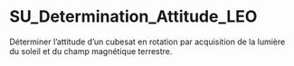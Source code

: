 # SU_Determination_Attitude_LEO
Déterminer l’attitude d’un cubesat en rotation par acquisition de la lumière du soleil et du champ magnétique terrestre.
